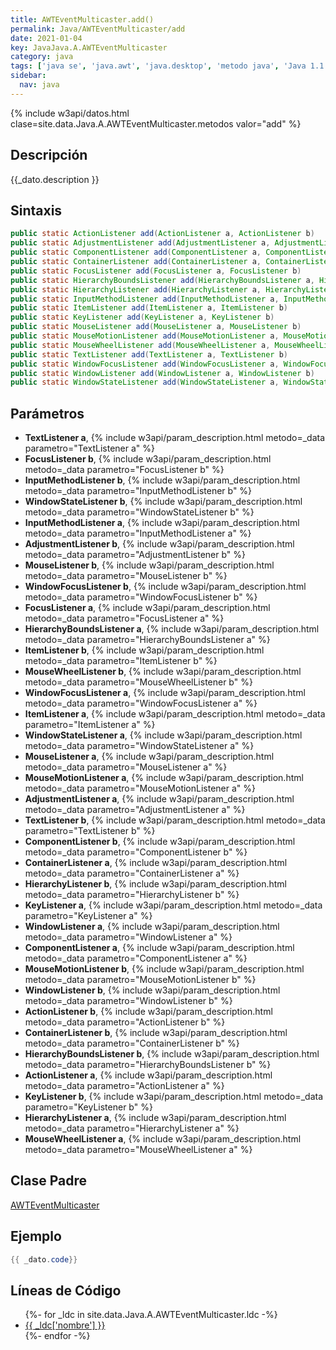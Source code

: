 ```yaml
---
title: AWTEventMulticaster.add()
permalink: Java/AWTEventMulticaster/add
date: 2021-01-04
key: JavaJava.A.AWTEventMulticaster
category: java
tags: ['java se', 'java.awt', 'java.desktop', 'metodo java', 'Java 1.1']
sidebar: 
  nav: java
---
```


{% include w3api/datos.html clase=site.data.Java.A.AWTEventMulticaster.metodos valor="add" %}

## Descripción
{{_dato.description }}

## Sintaxis
~~~java
public static ActionListener add(ActionListener a, ActionListener b)
public static AdjustmentListener add(AdjustmentListener a, AdjustmentListener b)
public static ComponentListener add(ComponentListener a, ComponentListener b)
public static ContainerListener add(ContainerListener a, ContainerListener b)
public static FocusListener add(FocusListener a, FocusListener b)
public static HierarchyBoundsListener add(HierarchyBoundsListener a, HierarchyBoundsListener b)
public static HierarchyListener add(HierarchyListener a, HierarchyListener b)
public static InputMethodListener add(InputMethodListener a, InputMethodListener b)
public static ItemListener add(ItemListener a, ItemListener b)
public static KeyListener add(KeyListener a, KeyListener b)
public static MouseListener add(MouseListener a, MouseListener b)
public static MouseMotionListener add(MouseMotionListener a, MouseMotionListener b)
public static MouseWheelListener add(MouseWheelListener a, MouseWheelListener b)
public static TextListener add(TextListener a, TextListener b)
public static WindowFocusListener add(WindowFocusListener a, WindowFocusListener b)
public static WindowListener add(WindowListener a, WindowListener b)
public static WindowStateListener add(WindowStateListener a, WindowStateListener b)
~~~

## Parámetros
* **TextListener a**,  {% include w3api/param_description.html metodo=_data parametro="TextListener a" %}
* **FocusListener b**,  {% include w3api/param_description.html metodo=_data parametro="FocusListener b" %}
* **InputMethodListener b**,  {% include w3api/param_description.html metodo=_data parametro="InputMethodListener b" %}
* **WindowStateListener b**,  {% include w3api/param_description.html metodo=_data parametro="WindowStateListener b" %}
* **InputMethodListener a**,  {% include w3api/param_description.html metodo=_data parametro="InputMethodListener a" %}
* **AdjustmentListener b**,  {% include w3api/param_description.html metodo=_data parametro="AdjustmentListener b" %}
* **MouseListener b**,  {% include w3api/param_description.html metodo=_data parametro="MouseListener b" %}
* **WindowFocusListener b**,  {% include w3api/param_description.html metodo=_data parametro="WindowFocusListener b" %}
* **FocusListener a**,  {% include w3api/param_description.html metodo=_data parametro="FocusListener a" %}
* **HierarchyBoundsListener a**,  {% include w3api/param_description.html metodo=_data parametro="HierarchyBoundsListener a" %}
* **ItemListener b**,  {% include w3api/param_description.html metodo=_data parametro="ItemListener b" %}
* **MouseWheelListener b**,  {% include w3api/param_description.html metodo=_data parametro="MouseWheelListener b" %}
* **WindowFocusListener a**,  {% include w3api/param_description.html metodo=_data parametro="WindowFocusListener a" %}
* **ItemListener a**,  {% include w3api/param_description.html metodo=_data parametro="ItemListener a" %}
* **WindowStateListener a**,  {% include w3api/param_description.html metodo=_data parametro="WindowStateListener a" %}
* **MouseListener a**,  {% include w3api/param_description.html metodo=_data parametro="MouseListener a" %}
* **MouseMotionListener a**,  {% include w3api/param_description.html metodo=_data parametro="MouseMotionListener a" %}
* **AdjustmentListener a**,  {% include w3api/param_description.html metodo=_data parametro="AdjustmentListener a" %}
* **TextListener b**,  {% include w3api/param_description.html metodo=_data parametro="TextListener b" %}
* **ComponentListener b**,  {% include w3api/param_description.html metodo=_data parametro="ComponentListener b" %}
* **ContainerListener a**,  {% include w3api/param_description.html metodo=_data parametro="ContainerListener a" %}
* **HierarchyListener b**,  {% include w3api/param_description.html metodo=_data parametro="HierarchyListener b" %}
* **KeyListener a**,  {% include w3api/param_description.html metodo=_data parametro="KeyListener a" %}
* **WindowListener a**,  {% include w3api/param_description.html metodo=_data parametro="WindowListener a" %}
* **ComponentListener a**,  {% include w3api/param_description.html metodo=_data parametro="ComponentListener a" %}
* **MouseMotionListener b**,  {% include w3api/param_description.html metodo=_data parametro="MouseMotionListener b" %}
* **WindowListener b**,  {% include w3api/param_description.html metodo=_data parametro="WindowListener b" %}
* **ActionListener b**,  {% include w3api/param_description.html metodo=_data parametro="ActionListener b" %}
* **ContainerListener b**,  {% include w3api/param_description.html metodo=_data parametro="ContainerListener b" %}
* **HierarchyBoundsListener b**,  {% include w3api/param_description.html metodo=_data parametro="HierarchyBoundsListener b" %}
* **ActionListener a**,  {% include w3api/param_description.html metodo=_data parametro="ActionListener a" %}
* **KeyListener b**,  {% include w3api/param_description.html metodo=_data parametro="KeyListener b" %}
* **HierarchyListener a**,  {% include w3api/param_description.html metodo=_data parametro="HierarchyListener a" %}
* **MouseWheelListener a**,  {% include w3api/param_description.html metodo=_data parametro="MouseWheelListener a" %}

## Clase Padre
[AWTEventMulticaster](/Java/AWTEventMulticaster/)

## Ejemplo
~~~java
{{ _dato.code}}
~~~

## Líneas de Código
<ul>
{%- for _ldc in site.data.Java.A.AWTEventMulticaster.ldc -%}
   <li>
       <a href="{{_ldc['url'] }}">{{ _ldc['nombre'] }}</a>
   </li>
{%- endfor -%}
</ul>
